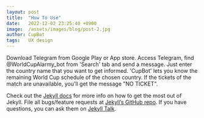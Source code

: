 ```yaml
---
layout: post
title:  "How To Use"
date:   2022-12-02 23:25:40 +0900
image:  /assets/images/blog/post-2.jpg
author: CupBot
tags:   UX design
---
```

Download Telegram from Google Play or App store.
Access Telegram, find @WorldCupAlarmy_bot from 'Search' tab and send a message.
Just enter the country name that you want to get informed.
'CupBot' lets you know the remaining World Cup schedule of the chosen country.
If the tickets of the match are unavailable, you'll get the message "NO TICKET".


Check out the [Jekyll docs][jekyll-docs] for more info on how to get the most out of Jekyll. File all bugs/feature requests at [Jekyll’s GitHub repo][jekyll-gh]. If you have questions, you can ask them on [Jekyll Talk][jekyll-talk].

[jekyll-docs]: https://jekyllrb.com/docs/home
[jekyll-gh]:   https://github.com/jekyll/jekyll
[jekyll-talk]: https://talk.jekyllrb.com/
